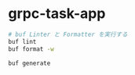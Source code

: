 # grpc-task-app

```zsh
# buf Linter と Formatter を実行する
buf lint
buf format -w
```

```zsh
buf generate
```
